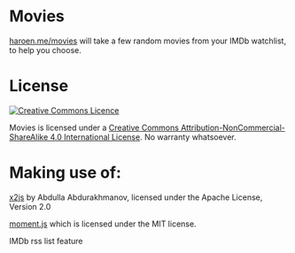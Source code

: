 # Movies

[haroen.me/movies](https://haroen.me/movies) will take a few random movies from your IMDb watchlist, to help you choose.

# License

[![Creative Commons Licence](https://i.creativecommons.org/l/by-nc-sa/4.0/88x31.png)](http://creativecommons.org/licenses/by-nc-sa/4.0/)

Movies is licensed under a [Creative Commons Attribution-NonCommercial-ShareAlike 4.0 International License](http://creativecommons.org/licenses/by-nc-sa/4.0/). No warranty whatsoever.

# Making use of:

[x2js](https://code.google.com/p/x2js/) by Abdulla Abdurakhmanov, licensed under the Apache License, Version 2.0

[moment.js](http://momentjs.com) which is licensed under the MIT license.

IMDb rss list feature